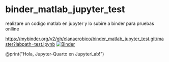 # binder_matlab_jupyter_test
realizare un codigo matlab en jupyter y lo subire a binder para pruebas onlline

https://mybinder.org/v2/gh/elanaerobico/binder_matlab_jupyter_test.git/master?labpath=test.ipynb
[![Binder](https://mybinder.org/badge_logo.svg)](https://mybinder.org/v2/gh/elanaerobico/binder_matlab_jupyter_test.git/master?labpath=test.ipynb)

@print("Hola, Jupyter-Quarto en JupyterLab!")
